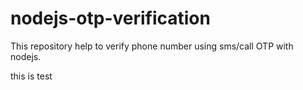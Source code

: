 # nodejs-otp-verification
This repository help to verify phone number using sms/call OTP with nodejs.

this is test
